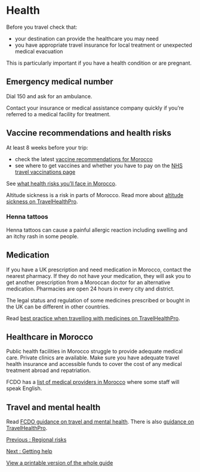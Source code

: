 # Health

Before you travel check that:

* your destination can provide the healthcare you may need
* you have appropriate travel insurance for local treatment or unexpected medical evacuation

This is particularly important if you have a health condition or are pregnant.

## Emergency medical number

Dial 150 and ask for an ambulance.

Contact your insurance or medical assistance company quickly if you’re referred to a medical facility for treatment.

## Vaccine recommendations and health risks

At least 8 weeks before your trip:

* check the latest [vaccine recommendations for Morocco](https://travelhealthpro.org.uk/country/154/morocco#Vaccine_Recommendations)
* see where to get vaccines and whether you have to pay on the [NHS travel vaccinations page](https://www.nhs.uk/conditions/travel-vaccinations/)

See [what health risks you’ll face in Morocco](https://travelhealthpro.org.uk/country/154/morocco).

Altitude sickness is a risk in parts of Morocco. Read more about [altitude sickness on TravelHealthPro](https://travelhealthpro.org.uk/factsheet/26/altitude-illness).

### Henna tattoos

Henna tattoos can cause a painful allergic reaction including swelling and an itchy rash in some people.

## Medication

If you have a UK prescription and need medication in Morocco, contact the nearest pharmacy. If they do not have your medication, they will ask you to get another prescription from a Moroccan doctor for an alternative medication. Pharmacies are open 24 hours in every city and district.

The legal status and regulation of some medicines prescribed or bought in the UK can be different in other countries.

Read [best practice when travelling with medicines on TravelHealthPro](https://travelhealthpro.org.uk/factsheet/43/medicines-abroad).

## Healthcare in Morocco

Public health facilities in Morocco struggle to provide adequate medical care. Private clinics are available. Make sure you have adequate travel health insurance and accessible funds to cover the cost of any medical treatment abroad and repatriation.

FCDO has a [list of medical providers in Morocco](https://www.gov.uk/government/publications/morocco-list-of-medical-facilities) where some staff will speak English.

## Travel and mental health

Read [FCDO guidance on travel and mental health](https://www.gov.uk/guidance/foreign-travel-advice-for-people-with-mental-health-issues). There is also [guidance on TravelHealthPro](https://travelhealthpro.org.uk/factsheet/85/travelling-with-mental-health-conditions).

[Previous
:
Regional risks](/foreign-travel-advice/morocco/regional-risks)

[Next
:
Getting help](/foreign-travel-advice/morocco/getting-help)

[View a printable version of the whole guide](/foreign-travel-advice/morocco/print)